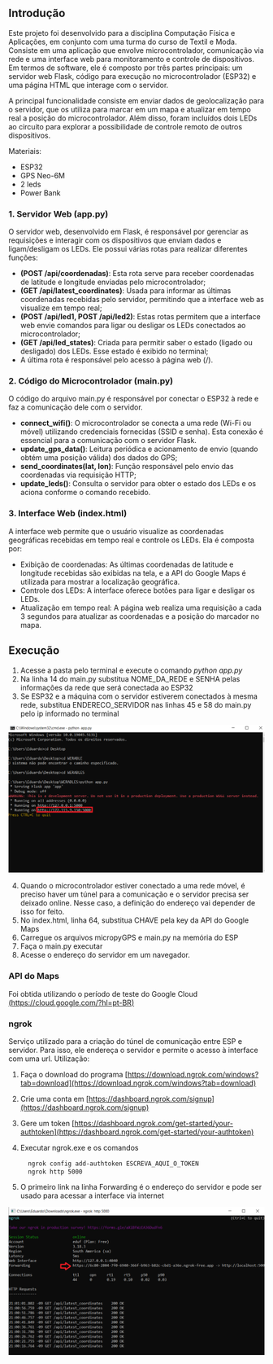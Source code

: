 ## Introdução
Este projeto foi desenvolvido para a disciplina Computação Física e Aplicações, em conjunto com uma turma do curso de Textil e Moda. Consiste em uma aplicação que envolve microcontrolador, comunicação via rede e 
uma interface web para monitoramento e controle de dispositivos. Em termos de software, ele é composto por três partes principais: um servidor web Flask, código para execução no microcontrolador (ESP32) e uma 
página HTML que interage com o servidor.

A principal funcionalidade consiste em enviar dados de geolocalização para o servidor, que os utiliza para marcar em um mapa e atualizar em tempo real a posição do microcontrolador. Além disso, foram incluídos 
dois LEDs ao circuito para explorar a possibilidade de controle remoto de outros dispositivos.


Materiais:
- ESP32
- GPS Neo-6M
- 2 leds
- Power Bank
	  

### 1. Servidor Web (app.py)
O servidor web, desenvolvido em Flask, é responsável por gerenciar as requisições e interagir com os dispositivos que enviam dados e ligam/desligam os LEDs. Ele possui várias rotas para realizar diferentes funções:

  - **(POST /api/coordenadas)**: Esta rota serve para receber coordenadas de latitude e longitude enviadas pelo microcontrolador; 
  - **(GET /api/latest_coordinates)**: Usada para informar as últimas coordenadas recebidas pelo servidor, permitindo que a interface web as visualize em tempo real;
  - **(POST /api/led1, POST /api/led2)**: Estas rotas permitem que a interface web envie comandos para ligar ou desligar os LEDs conectados ao microcontrolador;
  - **(GET /api/led_states)**: Criada para permitir saber o estado (ligado ou desligado) dos LEDs. Esse estado é exibido no terminal;
  - A última rota é responsável pelo acesso à página web (/).

### 2. Código do Microcontrolador (main.py)
O código do arquivo main.py é responsável por conectar o ESP32 à rede e faz a comunicação dele com o servidor.

  - **connect_wifi()**: O microcontrolador se conecta a uma rede (Wi-Fi ou móvel) utilizando credenciais fornecidas (SSID e senha). Esta conexão é essencial para a comunicação com o servidor Flask.
  - **update_gps_data()**: Leitura periódica e acionamento de envio (quando obtém uma posição válida) dos dados do GPS;
  - **send_coordinates(lat, lon)**: Função responsável pelo envio das coordenadas via requisição HTTP;
  - **update_leds()**: Consulta o servidor para obter o estado dos LEDs e os aciona conforme o comando recebido.

### 3. Interface Web (index.html)
A interface web permite que o usuário visualize as coordenadas geográficas recebidas em tempo real e controle os LEDs. Ela é composta por:
  - Exibição de coordenadas: As últimas coordenadas de latitude e longitude recebidas são exibidas na tela, e a API do Google Maps é utilizada para mostrar a localização geográfica.
  - Controle dos LEDs: A interface oferece botões para ligar e desligar os LEDs.
  - Atualização em tempo real: A página web realiza uma requisição a cada 3 segundos para atualizar as coordenadas e a posição do marcador no mapa.

## Execução
1. Acesse a pasta pelo terminal e execute o comando _python app.py_
2. Na linha 14 do main.py substitua NOME_DA_REDE e SENHA pelas informações da rede que será conectada ao ESP32
3. Se ESP32 e a  máquina com o servidor estiverem conectados à mesma rede, substitua ENDERECO_SERVIDOR nas linhas 45 e 58 do main.py pelo ip informado no terminal

![IP](img/ip.png)

4. Quando o microcontrolador estiver conectado a uma rede móvel, é preciso haver um túnel para a comunicação e o servidor precisa ser deixado online. Nesse caso, a definição do endereço vai depender de isso for feito.
5. No index.html, linha 64, substitua CHAVE pela key da API do Google Maps
6. Carregue os arquivos micropyGPS e main.py na memória do ESP
7. Faça o main.py executar
8. Acesse o endereço do servidor em um navegador.


### API do Maps
Foi obtida utilizando o período de teste do Google Cloud [(https://cloud.google.com/?hl=pt-BR)](https://cloud.google.com/?hl=pt-BR)


### ngrok
Serviço utilizado para a criação do túnel de comunicação entre ESP e servidor. Para isso, ele endereça o servidor e permite o acesso à interface com uma url.
Utilização:
1. Faça o download do programa [https://download.ngrok.com/windows?tab=download](https://download.ngrok.com/windows?tab=download)
2. Crie uma conta em [https://dashboard.ngrok.com/signup](https://dashboard.ngrok.com/signup)
3. Gere um token [https://dashboard.ngrok.com/get-started/your-authtoken](https://dashboard.ngrok.com/get-started/your-authtoken)
4. Executar ngrok.exe e os comandos

         ngrok config add-authtoken ESCREVA_AQUI_O_TOKEN
         ngrok http 5000
   
6. O primeiro link na linha Forwarding é o endereço do servidor e pode ser usado para acessar a interface via internet

![ngrok](img/ngrok.png)


